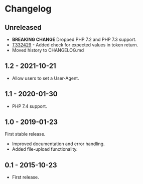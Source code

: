 Changelog
=========

Unreleased
----------
* **BREAKING CHANGE** Dropped PHP 7.2 and PHP 7.3 support.
* [T332429] - Added check for expected values in token return.
* Moved history to CHANGELOG.md

1.2 - 2021-10-21
----------------
* Allow users to set a User-Agent.

1.1 - 2020-01-30
----------------
* PHP 7.4 support.

1.0 - 2019-01-23
----------------
First stable release.

* Improved documentation and error handling.
* Added file-upload functionality.

0.1 - 2015-10-23
----------------
* First release.


[T332429]: https://phabricator.wikimedia.org/T332429
